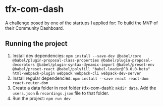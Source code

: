# tfx-com-dash
A challenge posed by one of the startups I applied for: To build the MVP of their Community Dashboard.

## Running the project
1.  Install dev dependencies:
```npm install --save-dev @babel/core @babel/plugin-proposal-class-properties @babel/plugin-proposal-decorators @babel/plugin-syntax-dynamic-import @babel/preset-env @babel/preset-react @babel/polyfill "babel-loader@^8.0.0-beta" html-webpack-plugin webpack webpack-cli webpack-dev-server```
1. Install regular dependencies:
```npm install --save react react-dom react-router-dom```
1. Create a data folder in root folder (tfx-com-dash): `mkdir data`. Add the `users.json` & `recordings.json` file to that folder.
1. Run the project: `npm run dev`
